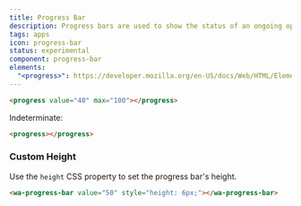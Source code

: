 ```yaml
---
title: Progress Bar
description: Progress bars are used to show the status of an ongoing operation.
tags: apps
icon: progress-bar
status: experimental
component: progress-bar
elements:
  "<progress>": https://developer.mozilla.org/en-US/docs/Web/HTML/Element/progress
---
```



```html {.example}
<progress value="40" max="100"></progress>
```

Indeterminate:


```html {.example}
<progress></progress>
```

### Custom Height

Use the `height` CSS property to set the progress bar's height.

```html {.example}
<wa-progress-bar value="50" style="height: 6px;"></wa-progress-bar>
```
